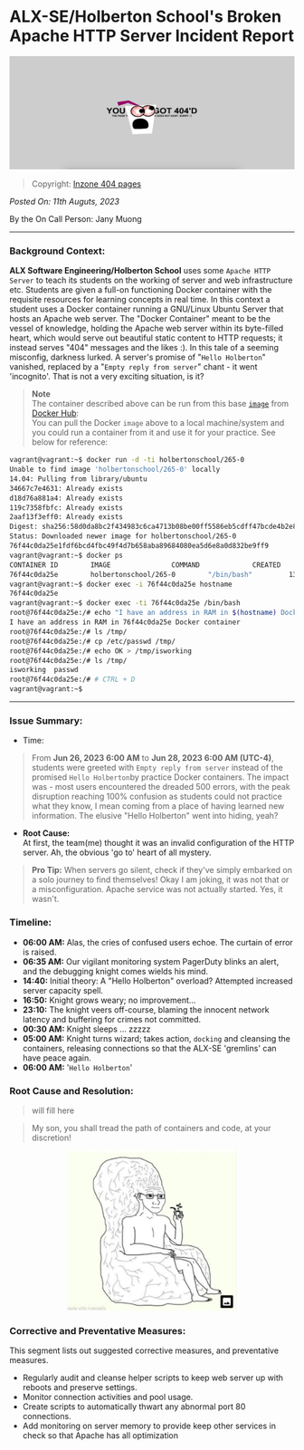 # ALX-SE/Holberton School's Broken Apache HTTP Server Incident Report

<div align="center">
 <img src="./img/404d.jpg" width="640" height="200" />
</div>

> Copyright: [Inzone 404 pages](https://inzonedesign.com/blog/28-cleverly-funny-creative-404-error-pages/)


*Posted On: 11th Auguts, 2023*

By the On Call Person: Jany Muong


---
### Background Context:

**ALX Software Engineering/Holberton School** uses some `Apache HTTP Server` to teach its students on the working of server and web infrastructure etc. Students are given a full-on functioning Docker container with the requisite resources for learning concepts in real time. In this context a student uses a Docker container running a GNU/Linux Ubuntu Server that hosts an Apache web server. The "Docker Container" meant to be the vessel of knowledge, holding the Apache web server within its byte-filled heart, which would serve out beautiful static content to HTTP requests; it instead serves "404" messages and the likes :). In this tale of a seeming misconfig, darkness lurked. A server's promise of "`Hello Holberton`" vanished, replaced by a "`Empty reply from server`" chant - it went 'incognito'. That is not a very exciting situation, is it?


> **Note**  
> The container described above can be run from this base [`image`](https://hub.docker.com/r/holbertonschool/265-0/tags) from [Docker Hub](https://hub.docker.com/):  
> You can pull the Docker `image` above to a local machine/system and you could run a container from it and use it for your practice. See below for reference:  

```bash
vagrant@vagrant:~$ docker run -d -ti holbertonschool/265-0
Unable to find image 'holbertonschool/265-0' locally
14.04: Pulling from library/ubuntu
34667c7e4631: Already exists
d18d76a881a4: Already exists
119c7358fbfc: Already exists
2aaf13f3eff0: Already exists
Digest: sha256:58d0da8bc2f434983c6ca4713b08be00ff5586eb5cdff47bcde4b2e88fd40f88
Status: Downloaded newer image for holbertonschool/265-0
76f44c0da25e1fdf6bcd4fbc49f4d7b658aba89684080ea5d6e8a0d832be9ff9
vagrant@vagrant:~$ docker ps
CONTAINER ID        IMAGE               COMMAND             CREATED             STATUS              PORTS               NAMES
76f44c0da25e        holbertonschool/265-0        "/bin/bash"         13 seconds ago      Up 12 seconds                           infallible_bhabha
vagrant@vagrant:~$ docker exec -i 76f44c0da25e hostname
76f44c0da25e
vagrant@vagrant:~$ docker exec -ti 76f44c0da25e /bin/bash
root@76f44c0da25e:/# echo "I have an address in RAM in $(hostname) Docker container"
I have an address in RAM in 76f44c0da25e Docker container
root@76f44c0da25e:/# ls /tmp/
root@76f44c0da25e:/# cp /etc/passwd /tmp/
root@76f44c0da25e:/# echo OK > /tmp/isworking
root@76f44c0da25e:/# ls /tmp/
isworking  passwd
root@76f44c0da25e:/# # CTRL + D
vagrant@vagrant:~$
```


---
### Issue Summary:

- Time:  
> From **Jun 26, 2023 6:00 AM**  to **Jun 28, 2023 6:00 AM (UTC-4)**, students were greeted with `Empty reply from server` instead of the promised `Hello Holberton`by practice Docker containers. The impact was - most users encountered the dreaded 500 errors, with the peak disruption reaching 100% confusion as students could not practice what they know, I mean coming from a place of having learned new information. The elusive "Hello Holberton" went into hiding, yeah?


- **Root Cause:**   
At first, the team(me) thought it was an invalid configuration of the HTTP server. Ah, the obvious 'go to' heart of all mystery.  

> **Pro Tip:** When servers go silent, check if they've simply embarked on a solo journey to find themselves!
> Okay I am joking, it was not that or a misconfiguration. Apache service was not actually started. Yes, it wasn't.


### Timeline:

- **06:00 AM:** Alas, the cries of confused users echoe. The curtain of error is raised.
- **06:35 AM:** Our vigilant monitoring system PagerDuty blinks an alert, and the debugging knight comes wields his mind.
- **14:40:** Initial theory: A "Hello Holberton" overload? Attempted increased server capacity spell.
- **16:50:** Knight grows weary; no improvement...
- **23:10:** The knight veers off-course, blaming the innocent network latency and buffering for crimes not committed.
- **00:30 AM:** Knight sleeps ... zzzzz
- **05:00 AM:** Knight turns wizard; takes action, `docking` and cleansing the containers, releasing connections so that the ALX-SE 'gremlins' can have peace again.
- **06:00 AM:** '`Hello Holberton`'


### Root Cause and Resolution:

> will fill here

> My son, you shall tread the path of containers and code, at your discretion!
<div align="center">
    <img src="./img/stuff.jpg" alt="stuff" width="300" height="auto">
</div>


### Corrective and Preventative Measures:
This segment lists out suggested corrective measures, and preventative measures.

- Regularly audit and cleanse helper scripts to keep web server up with reboots and preserve settings.
- Monitor connection activities and pool usage.
- Create scripts to automatically thwart any abnormal port 80 connections.
- Add monitoring on server memory to provide keep other services in check so that Apache has all optimization
